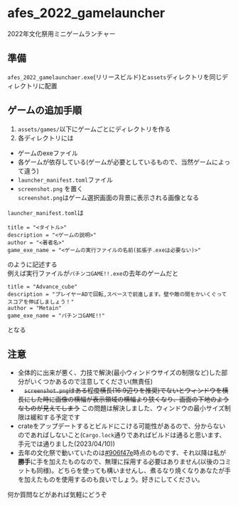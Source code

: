 # afes_2022_gamelauncher
2022年文化祭用ミニゲームランチャー

## 準備
`afes_2022_gamelaunchaer.exe`(リリースビルド)と`assets`ディレクトリを同じディレクトリに配置

## ゲームの追加手順

1. `assets/games/`以下にゲームごとにディレクトリを作る
1. 各ディレクトリには
- ゲームのexeファイル
- 各ゲームが依存している(ゲームが必要としているもので、当然ゲームによって違う)
- `launcher_manifest.toml`ファイル
- `screenshot.png`
を置く  
`screenshot.png`はゲーム選択画面の背景に表示される画像となる  
  
`launcher_manifest.toml`は
```
title = "<タイトル>"
description = "<ゲームの説明>"
author = "<著者名>"
game_exe_name = "<ゲームの実行ファイルの名前(拡張子.exeは必要ない)>"
```
のように記述する  
例えば実行ファイルが`パチンコGAME!!.exe`の去年のゲームだと
```
title = "Advance_cube"
description = "プレイヤーADで回転,スペースで前進します。壁や敵の間をかいくぐってスコアを伸ばしましょう！"
author = "Metain"
game_exe_name = "パチンコGAME!!"
```
となる

## 注意

- 全体的に出来が悪く、力技で解決(最小ウィンドウサイズの制限など)した部分がいくつかあるので注意してください(無責任)  
- 　~~`screenshot.png`はある程度横長(16:9辺りを推奨)でないとウィンドウを横長にした時に画像の横幅が表示領域の横幅より狭くなり、画面の下地のようなものが見えてしまう~~ この問題は解決しました、ウィンドウの最小サイズ制限は緩和する予定です
- crateをアップデートするとビルドにこける可能性があるので、分からないのであればしないこと(`Cargo.lock`通りであればビルドは通ると思います、手元では通りました(2023/04/10))
- 去年の文化祭で動いていたのは[#906f47e](https://github.com/nost15459/afes_2022_gamelauncher/commit/906f47ed0535d4ff7e96eafba9ef5c50e12c789b)時点のものです、それ以降は私が**勝手**に手を加えたものなので、無理に採用する必要はありません(以後のコミットも同様)。どちらを使っても構いませんし、煮るなり焼くなりあなたが手を加えたものを使用するのも良いでしょう。好きにしてください。

何か質問などがあれば気軽にどうぞ
